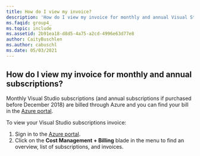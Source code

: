 ```yaml
---
title: How do I view my invoice? 
description: 'How do I view my invoice for monthly and annual Visual Studio subscriptions'
ms.faqid: group4_
ms.topic: include
ms.assetid: 2b91ea18-d8d5-4a75-a2cd-4996e63d77e8
author: CaityBuschlen
ms.author: cabuschl
ms.date: 05/03/2021
---
```


## How do I view my invoice for monthly and annual subscriptions?

Monthly Visual Studio subscriptions (and annual subscriptions if purchased before December 2018) are billed through Azure and you can find your bill in the [Azure portal](https://portal.azure.com/). 

To view your Visual Studio subscriptions invoice:
1. Sign in to the [Azure portal](https://portal.azure.com/). 
0. Click on the **Cost Management + Billing** blade in the menu to find an overview, list of subscriptions, and invoices. 